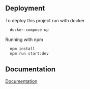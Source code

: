 ## Deployment

To deploy this project run with docker

```bash
  docker-compose up
```

Running with npm

```bash
  npm install
  npm run start:dev
```


## Documentation

[Documentation](https://documenter.getpostman.com/view/22988757/2s8YCbob12)

